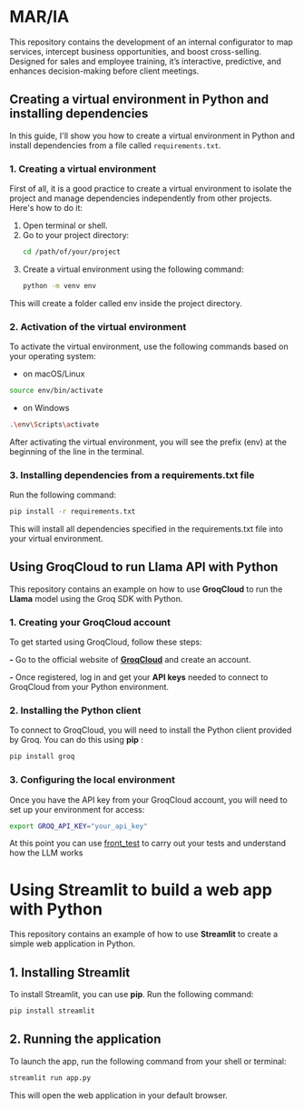 # MAR/IA

This repository contains the development of an internal configurator to map services, intercept business opportunities, and boost cross-selling. Designed for sales and employee training, it’s interactive, predictive, and enhances decision-making before client meetings.

## Creating a virtual environment in Python and installing dependencies

In this guide, I'll show you how to create a virtual environment in Python and install dependencies from a file called `requirements.txt`.

### 1. Creating a virtual environment

First of all, it is a good practice to create a virtual environment to isolate the project and manage dependencies independently from other projects. Here's how to do it:

1. Open terminal or shell.
2. Go to your project directory:
   ```bash
   cd /path/of/your/project
   ```
3. Create a virtual environment using the following command:
   ```bash
   python -m venv env
   ```
This will create a folder called env inside the project directory.
### 2. Activation of the virtual environment
To activate the virtual environment, use the following commands based on your operating system:
* on macOS/Linux
```bash
source env/bin/activate
```
* on Windows
```bash
.\env\Scripts\activate
```
After activating the virtual environment, you will see the prefix (env) at the beginning of the line in the terminal.
### 3. Installing dependencies from a requirements.txt file
Run the following command:
```bash
pip install -r requirements.txt
```
This will install all dependencies specified in the requirements.txt file into your virtual environment.

## Using GroqCloud to run Llama API with Python

This repository contains an example on how to use ****GroqCloud**** to run the ****Llama**** model using the Groq SDK with Python.

### 1. Creating your GroqCloud account

To get started using GroqCloud, follow these steps:

**-** Go to the official website of [**GroqCloud**](**https://groq.com/**) and create an account.

**-** Once registered, log in and get your ****API keys**** needed to connect to GroqCloud from your Python environment.

### 2. Installing the Python client

To connect to GroqCloud, you will need to install the Python client provided by Groq. You can do this using ****pip**** :

```bash
pip install groq
```

### 3. Configuring the local environment

Once you have the API key from your GroqCloud account, you will need to set up your environment for access:

```bash
export GROQ_API_KEY="your_api_key"
```

At this point you can use [front_test](App/front/front_tests.py) to carry out your tests and understand how the LLM works

# Using Streamlit to build a web app with Python

This repository contains an example of how to use **Streamlit** to create a simple web application in Python.

## 1. Installing Streamlit

To install Streamlit, you can use **pip**. Run the following command:

```bash
pip install streamlit
```

## 2. Running the application

To launch the app, run the following command from your shell or terminal:

```bash
streamlit run app.py
```

This will open the web application in your default browser.
